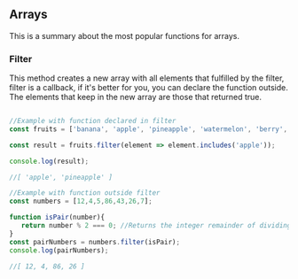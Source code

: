 ## Arrays

This is a summary about the most popular functions for arrays.

### Filter

This method creates a new array with all elements that fulfilled by the filter, filter is a callback, if it's better for you, you can declare the function outside. The elements that keep in the new array are those that returned true.

```javascript

//Example with function declared in filter
const fruits = ['banana', 'apple', 'pineapple', 'watermelon', 'berry', 'cherry'];

const result = fruits.filter(element => element.includes('apple'));

console.log(result);

//[ 'apple', 'pineapple' ]

//Example with function outside filter
const numbers = [12,4,5,86,43,26,7];

function isPair(number){
   return number % 2 === 0; //Returns the integer remainder of dividing the two operands.
}
const pairNumbers = numbers.filter(isPair);
console.log(pairNumbers);

//[ 12, 4, 86, 26 ]
```
